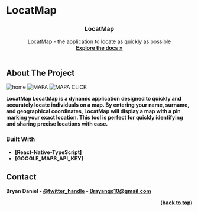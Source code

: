 # LocatMap
<a name="readme-top"></a>

  <h3 align="center">LocatMap</h3>
    <p align="center">
    LocatMap - the application to locate as quickly as possible
    <br />
    <a href="https://github.com/DragontitanB?tab=repositories"><strong>Explore the docs »</strong></a>
    <br />
    <br />
  </p>
</div>

<!-- ABOUT THE PROJECT -->
## About The Project

![home](https://github.com/user-attachments/assets/6e794382-56a8-409a-a08a-4a59dbe6fd4d)
![MAPA](https://github.com/user-attachments/assets/e79dd0b1-56f7-4937-897b-b7a5b1e0af3b)
![MAPA CLICK](https://github.com/user-attachments/assets/d17e1170-0cf4-47ce-9a68-cbbb9ead177a)




<b>LocatMap<b> LocatMap is a dynamic application designed to quickly and accurately locate individuals on a map. By entering your name, surname, and geographical coordinates, LocatMap will display a map with a pin marking your exact location. This tool is perfect for quickly identifying and sharing precise locations with ease.



### Built With

* [React-Native-TypeScript]
* [GOOGLE_MAPS_API_KEY]



<!-- CONTACT -->
## Contact

Bryan Daniel - [@twitter_handle](https://twitter.com/brayanqo10) - Brayanqo10@gmail.com

<p align="right">(<a href="#readme-top">back to top</a>)</p>

